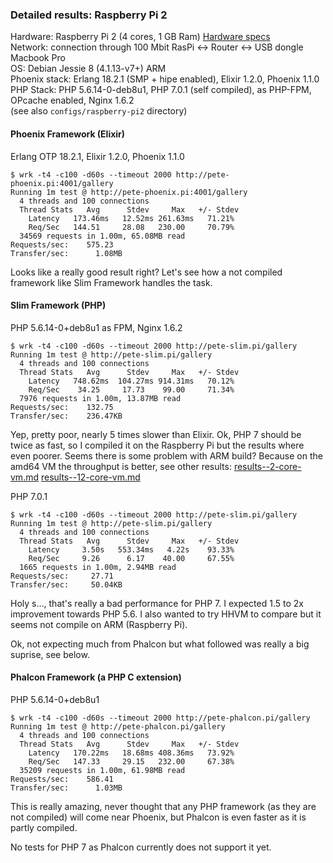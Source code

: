 ### Detailed results: Raspberry Pi 2 ###
Hardware: Raspberry Pi 2 (4 cores, 1 GB Ram) [Hardware specs](https://www.raspberrypi.org/products/raspberry-pi-2-model-b/)    
Network: connection through 100 Mbit RasPi <-> Router <-> USB dongle Macbook Pro    
OS: Debian Jessie 8 (4.1.13-v7+) ARM   
Phoenix stack: Erlang 18.2.1 (SMP + hipe enabled), Elixir 1.2.0, Phoenix 1.1.0   
PHP Stack: PHP 5.6.14-0-deb8u1, PHP 7.0.1 (self compiled), as PHP-FPM, OPcache enabled, Nginx 1.6.2    
(see also ```configs/raspberry-pi2``` directory)

#### Phoenix Framework (Elixir) ####
Erlang OTP 18.2.1, Elixir 1.2.0, Phoenix 1.1.0   
```
$ wrk -t4 -c100 -d60s --timeout 2000 http://pete-phoenix.pi:4001/gallery
Running 1m test @ http://pete-phoenix.pi:4001/gallery
  4 threads and 100 connections
  Thread Stats   Avg      Stdev     Max   +/- Stdev
    Latency   173.46ms   12.52ms 261.63ms   71.21%
    Req/Sec   144.51     28.08   230.00     70.79%
  34569 requests in 1.00m, 65.08MB read
Requests/sec:    575.23
Transfer/sec:      1.08MB
```
Looks like a really good result right? Let's see how a not compiled framework like Slim Framework handles the task.

#### Slim Framework (PHP) ####
PHP 5.6.14-0+deb8u1 as FPM, Nginx 1.6.2
```
$ wrk -t4 -c100 -d60s --timeout 2000 http://pete-slim.pi/gallery
Running 1m test @ http://pete-slim.pi/gallery
  4 threads and 100 connections
  Thread Stats   Avg      Stdev     Max   +/- Stdev
    Latency   748.62ms  104.27ms 914.31ms   70.12%
    Req/Sec    34.25     17.73    99.00     71.34%
  7976 requests in 1.00m, 13.87MB read
Requests/sec:    132.75
Transfer/sec:    236.47KB
```
Yep, pretty poor, nearly 5 times slower than Elixir. Ok, PHP 7 should be twice as 
fast, so I compiled it on the Raspberry Pi but the results where even poorer. Seems
there is some problem with ARM build? Because on the amd64 VM the throughput is 
better, see other results: [results--2-core-vm.md](results--2-core-vm.md) [results--12-core-vm.md](results--12-core-vm.md)

PHP 7.0.1
```
$ wrk -t4 -c100 -d60s --timeout 2000 http://pete-slim.pi/gallery
Running 1m test @ http://pete-slim.pi/gallery
  4 threads and 100 connections
  Thread Stats   Avg      Stdev     Max   +/- Stdev
    Latency     3.50s   553.34ms   4.22s    93.33%
    Req/Sec     9.26      6.17    40.00     67.55%
  1665 requests in 1.00m, 2.94MB read
Requests/sec:     27.71
Transfer/sec:     50.04KB
```
Holy s..., that's really a bad performance for PHP 7. I expected 1.5 to 2x improvement 
towards PHP 5.6. I also wanted to try HHVM to compare but it seems not compile on ARM (Raspberry Pi).

Ok, not expecting much from Phalcon but what followed was really a big suprise, see below.

#### Phalcon Framework (a PHP C extension) ####
PHP 5.6.14-0+deb8u1
```
$ wrk -t4 -c100 -d60s --timeout 2000 http://pete-phalcon.pi/gallery
Running 1m test @ http://pete-phalcon.pi/gallery
  4 threads and 100 connections
  Thread Stats   Avg      Stdev     Max   +/- Stdev
    Latency   170.22ms   18.68ms 408.36ms   73.92%
    Req/Sec   147.33     29.15   232.00     67.38%
  35209 requests in 1.00m, 61.98MB read
Requests/sec:    586.41
Transfer/sec:      1.03MB
```
This is really amazing, never thought that any PHP framework (as they are not compiled)
will come near Phoenix, but Phalcon is even faster as it is partly compiled.    

No tests for PHP 7 as Phalcon currently does not support it yet.   
